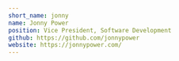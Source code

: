 ```yaml
---
short_name: jonny
name: Jonny Power
position: Vice President, Software Development
github: https://github.com/jonnypower
website: https://jonnypower.com/
---
```

